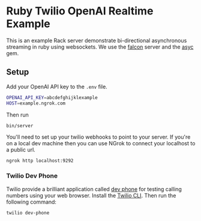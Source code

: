 # Ruby Twilio OpenAI Realtime Example

This is an example Rack server demonstrate bi-directional asynchronous streaming in ruby using websockets.
We use the [falcon](https://github.com/socketry/falcon) server and the [asyc](https://github.com/socketry/async) gem.

## Setup
Add your OpenAI API key to the `.env` file.
```sh
OPENAI_API_KEY=abcdefghijklexample
HOST=example.ngrok.com
```
Then run 
```sh
bin/server
```
You'll need to set up your twilio webhooks to point to your server.
If you're on a local dev machine then you can use NGrok to connect your localhost to a public url.
```
ngrok http localhost:9292
```

### Twilio Dev Phone
Twilio provide a brilliant application called [dev phone](https://github.com/twilio-labs/dev-phone) for testing calling numbers using your web browser.
Install the [Twilio CLI](https://www.twilio.com/docs/twilio-cli/getting-started/install).
Then run the following command:

```sh
twilio dev-phone
```
